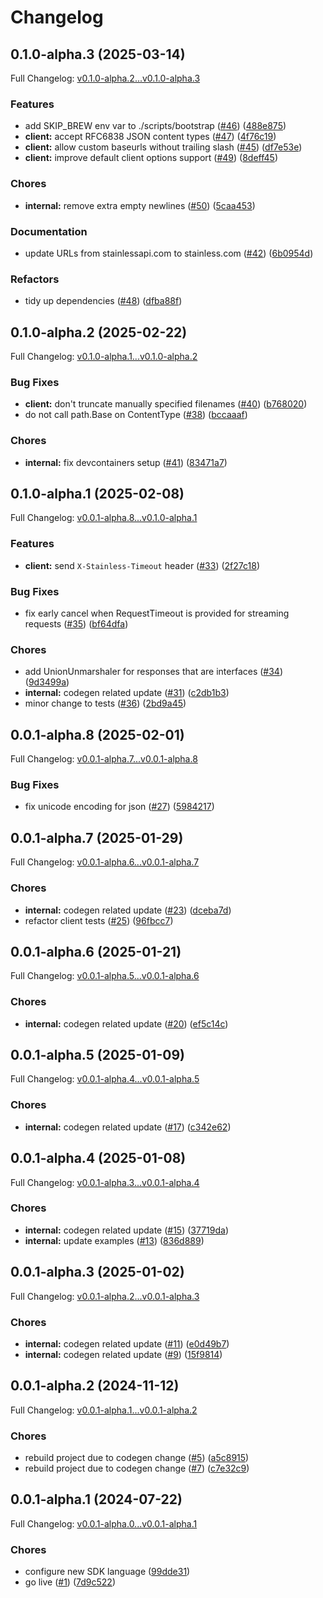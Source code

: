 # Changelog

## 0.1.0-alpha.3 (2025-03-14)

Full Changelog: [v0.1.0-alpha.2...v0.1.0-alpha.3](https://github.com/brennoo/findcep-go/compare/v0.1.0-alpha.2...v0.1.0-alpha.3)

### Features

* add SKIP_BREW env var to ./scripts/bootstrap ([#46](https://github.com/brennoo/findcep-go/issues/46)) ([488e875](https://github.com/brennoo/findcep-go/commit/488e875936d1a18630d45128a78ce7fb837808a8))
* **client:** accept RFC6838 JSON content types ([#47](https://github.com/brennoo/findcep-go/issues/47)) ([4f76c19](https://github.com/brennoo/findcep-go/commit/4f76c1925f3543b10dffaeb3ab7e61911a2eb75f))
* **client:** allow custom baseurls without trailing slash ([#45](https://github.com/brennoo/findcep-go/issues/45)) ([df7e53e](https://github.com/brennoo/findcep-go/commit/df7e53ec69b596f1771aa089073c5ef71e96126a))
* **client:** improve default client options support ([#49](https://github.com/brennoo/findcep-go/issues/49)) ([8deff45](https://github.com/brennoo/findcep-go/commit/8deff4568dc6146539769a1c2048e118483d56d8))


### Chores

* **internal:** remove extra empty newlines ([#50](https://github.com/brennoo/findcep-go/issues/50)) ([5caa453](https://github.com/brennoo/findcep-go/commit/5caa453f06ab3ff064eaaf8477328b037842d04b))


### Documentation

* update URLs from stainlessapi.com to stainless.com ([#42](https://github.com/brennoo/findcep-go/issues/42)) ([6b0954d](https://github.com/brennoo/findcep-go/commit/6b0954dc0c2f291d4dd586ba45ba4d04499be99b))


### Refactors

* tidy up dependencies ([#48](https://github.com/brennoo/findcep-go/issues/48)) ([dfba88f](https://github.com/brennoo/findcep-go/commit/dfba88f0c456b8c4a09c20c593c3150fc46918db))

## 0.1.0-alpha.2 (2025-02-22)

Full Changelog: [v0.1.0-alpha.1...v0.1.0-alpha.2](https://github.com/brennoo/findcep-go/compare/v0.1.0-alpha.1...v0.1.0-alpha.2)

### Bug Fixes

* **client:** don't truncate manually specified filenames ([#40](https://github.com/brennoo/findcep-go/issues/40)) ([b768020](https://github.com/brennoo/findcep-go/commit/b76802041dda18d22bdad29538dfd74d13d66ee9))
* do not call path.Base on ContentType ([#38](https://github.com/brennoo/findcep-go/issues/38)) ([bccaaaf](https://github.com/brennoo/findcep-go/commit/bccaaaf8ad6b216f493e85cfe925932a8d61ebbd))


### Chores

* **internal:** fix devcontainers setup ([#41](https://github.com/brennoo/findcep-go/issues/41)) ([83471a7](https://github.com/brennoo/findcep-go/commit/83471a7ef8ca1afd6a9949d595fa6e39f34e8bad))

## 0.1.0-alpha.1 (2025-02-08)

Full Changelog: [v0.0.1-alpha.8...v0.1.0-alpha.1](https://github.com/brennoo/findcep-go/compare/v0.0.1-alpha.8...v0.1.0-alpha.1)

### Features

* **client:** send `X-Stainless-Timeout` header ([#33](https://github.com/brennoo/findcep-go/issues/33)) ([2f27c18](https://github.com/brennoo/findcep-go/commit/2f27c18816e67e73e8518061398d886460a19017))


### Bug Fixes

* fix early cancel when RequestTimeout is provided for streaming requests ([#35](https://github.com/brennoo/findcep-go/issues/35)) ([bf64dfa](https://github.com/brennoo/findcep-go/commit/bf64dfa5c7f92cca9e2084c615059722c08d57e1))


### Chores

* add UnionUnmarshaler for responses that are interfaces ([#34](https://github.com/brennoo/findcep-go/issues/34)) ([9d3499a](https://github.com/brennoo/findcep-go/commit/9d3499a9eb773b77d75d5f71d46e3f5353e13b82))
* **internal:** codegen related update ([#31](https://github.com/brennoo/findcep-go/issues/31)) ([c2db1b3](https://github.com/brennoo/findcep-go/commit/c2db1b38ea244d9c6b08f92ed3ed5e9a953982fe))
* minor change to tests ([#36](https://github.com/brennoo/findcep-go/issues/36)) ([2bd9a45](https://github.com/brennoo/findcep-go/commit/2bd9a45d65f90938751cd2ca21ef0c05b2cb0a6a))

## 0.0.1-alpha.8 (2025-02-01)

Full Changelog: [v0.0.1-alpha.7...v0.0.1-alpha.8](https://github.com/brennoo/findcep-go/compare/v0.0.1-alpha.7...v0.0.1-alpha.8)

### Bug Fixes

* fix unicode encoding for json ([#27](https://github.com/brennoo/findcep-go/issues/27)) ([5984217](https://github.com/brennoo/findcep-go/commit/5984217380f2b02f3ceeaddb8a0d329b29822265))

## 0.0.1-alpha.7 (2025-01-29)

Full Changelog: [v0.0.1-alpha.6...v0.0.1-alpha.7](https://github.com/brennoo/findcep-go/compare/v0.0.1-alpha.6...v0.0.1-alpha.7)

### Chores

* **internal:** codegen related update ([#23](https://github.com/brennoo/findcep-go/issues/23)) ([dceba7d](https://github.com/brennoo/findcep-go/commit/dceba7dfe8b50729e0df7c83d1ca241d28c7dd9d))
* refactor client tests ([#25](https://github.com/brennoo/findcep-go/issues/25)) ([96fbcc7](https://github.com/brennoo/findcep-go/commit/96fbcc77b9d305d1dbd12930b27730021b4ab917))

## 0.0.1-alpha.6 (2025-01-21)

Full Changelog: [v0.0.1-alpha.5...v0.0.1-alpha.6](https://github.com/brennoo/findcep-go/compare/v0.0.1-alpha.5...v0.0.1-alpha.6)

### Chores

* **internal:** codegen related update ([#20](https://github.com/brennoo/findcep-go/issues/20)) ([ef5c14c](https://github.com/brennoo/findcep-go/commit/ef5c14ce644d5b5d70fec33db8d0200d9bbb57c6))

## 0.0.1-alpha.5 (2025-01-09)

Full Changelog: [v0.0.1-alpha.4...v0.0.1-alpha.5](https://github.com/brennoo/findcep-go/compare/v0.0.1-alpha.4...v0.0.1-alpha.5)

### Chores

* **internal:** codegen related update ([#17](https://github.com/brennoo/findcep-go/issues/17)) ([c342e62](https://github.com/brennoo/findcep-go/commit/c342e62830135590ffa42c846e6e142b2fa69bc3))

## 0.0.1-alpha.4 (2025-01-08)

Full Changelog: [v0.0.1-alpha.3...v0.0.1-alpha.4](https://github.com/brennoo/findcep-go/compare/v0.0.1-alpha.3...v0.0.1-alpha.4)

### Chores

* **internal:** codegen related update ([#15](https://github.com/brennoo/findcep-go/issues/15)) ([37719da](https://github.com/brennoo/findcep-go/commit/37719da1417436155e58cbca54509e78a2f22a14))
* **internal:** update examples ([#13](https://github.com/brennoo/findcep-go/issues/13)) ([836d889](https://github.com/brennoo/findcep-go/commit/836d88961b03698dc066e28a81efe4bfeaf07ebf))

## 0.0.1-alpha.3 (2025-01-02)

Full Changelog: [v0.0.1-alpha.2...v0.0.1-alpha.3](https://github.com/brennoo/findcep-go/compare/v0.0.1-alpha.2...v0.0.1-alpha.3)

### Chores

* **internal:** codegen related update ([#11](https://github.com/brennoo/findcep-go/issues/11)) ([e0d49b7](https://github.com/brennoo/findcep-go/commit/e0d49b701c2f9d6a4c46a73074f69494f5c72bec))
* **internal:** codegen related update ([#9](https://github.com/brennoo/findcep-go/issues/9)) ([15f9814](https://github.com/brennoo/findcep-go/commit/15f9814476aab9f824f27ae614aef459c5b16145))

## 0.0.1-alpha.2 (2024-11-12)

Full Changelog: [v0.0.1-alpha.1...v0.0.1-alpha.2](https://github.com/brennoo/findcep-go/compare/v0.0.1-alpha.1...v0.0.1-alpha.2)

### Chores

* rebuild project due to codegen change ([#5](https://github.com/brennoo/findcep-go/issues/5)) ([a5c8915](https://github.com/brennoo/findcep-go/commit/a5c89156bdd5b2ce8cdc782d82ae4e29ac1429cf))
* rebuild project due to codegen change ([#7](https://github.com/brennoo/findcep-go/issues/7)) ([c7e32c9](https://github.com/brennoo/findcep-go/commit/c7e32c9aed394fe54545362ac19019f1d5b6b480))

## 0.0.1-alpha.1 (2024-07-22)

Full Changelog: [v0.0.1-alpha.0...v0.0.1-alpha.1](https://github.com/brennoo/findcep-go/compare/v0.0.1-alpha.0...v0.0.1-alpha.1)

### Chores

* configure new SDK language ([99dde31](https://github.com/brennoo/findcep-go/commit/99dde31c9e2209bc3d7a506fa87deca2fd6d7605))
* go live ([#1](https://github.com/brennoo/findcep-go/issues/1)) ([7d9c522](https://github.com/brennoo/findcep-go/commit/7d9c52288811023b65270f13d3348108dbd7ad49))
